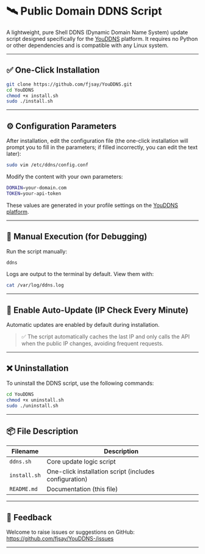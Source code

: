
# 🛰️ Public Domain DDNS Script  

A lightweight, pure Shell DDNS (Dynamic Domain Name System) update script designed specifically for the [YouDDNS](https://9517.eu.org/) platform. It requires no Python or other dependencies and is compatible with any Linux system.  


---  

## ✅ One-Click Installation  

```bash  
git clone https://github.com/fjsay/YouDDNS.git  
cd YouDDNS  
chmod +x install.sh  
sudo ./install.sh  
```  


---  

## ⚙️ Configuration Parameters  

After installation, edit the configuration file (the one-click installation will prompt you to fill in the parameters; if filled incorrectly, you can edit the text later):  

```bash  
sudo vim /etc/ddns/config.conf  
```  

Modify the content with your own parameters:  

```bash  
DOMAIN=your-domain.com  
TOKEN=your-api-token  
```  

These values are generated in your profile settings on the [YouDDNS platform](https://9517.eu.org/user/profile.php).  


---  

## 🧪 Manual Execution (for Debugging)  

Run the script manually:  

```bash  
ddns  
```  

Logs are output to the terminal by default. View them with:  
```bash  
cat /var/log/ddns.log  
```  


---  

## 🔁 Enable Auto-Update (IP Check Every Minute)  

Automatic updates are enabled by default during installation.  

> ✅ The script automatically caches the last IP and only calls the API when the public IP changes, avoiding frequent requests.  


---  

## ❌ Uninstallation  

To uninstall the DDNS script, use the following commands:  

```bash  
cd YouDDNS  
chmod +x uninstall.sh  
sudo ./uninstall.sh  
```  


---  

## 📦 File Description  

| Filename       | Description                          |  
|----------------|--------------------------------------|  
| `ddns.sh`      | Core update logic script             |  
| `install.sh`   | One-click installation script (includes configuration) |  
| `README.md`    | Documentation (this file)            |  


---  

## 💬 Feedback  

Welcome to raise issues or suggestions on GitHub:  
https://github.com/fjsay/YouDDNS-/issues  

---
